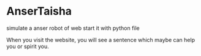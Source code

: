 # AnserTaisha
simulate a anser robot of web
start it with python file

When you visit the website, you will see a sentence which maybe can help you or spirit you.
